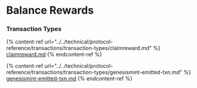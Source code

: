 # Balance Rewards

### Transaction Types

{% content-ref url="../../technical/protocol-reference/transactions/transaction-types/claimreward.md" %}
[claimreward.md](../../technical/protocol-reference/transactions/transaction-types/claimreward.md)
{% endcontent-ref %}

{% content-ref url="../../technical/protocol-reference/transactions/transaction-types/genesismint-emitted-txn.md" %}
[genesismint-emitted-txn.md](../../technical/protocol-reference/transactions/transaction-types/genesismint-emitted-txn.md)
{% endcontent-ref %}
